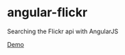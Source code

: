 # angular-flickr

Searching the Flickr api with AngularJS

[Demo](http://htmlpreview.github.io/?https://github.com/spaldos/angular-flickr/blob/master/index.html)
